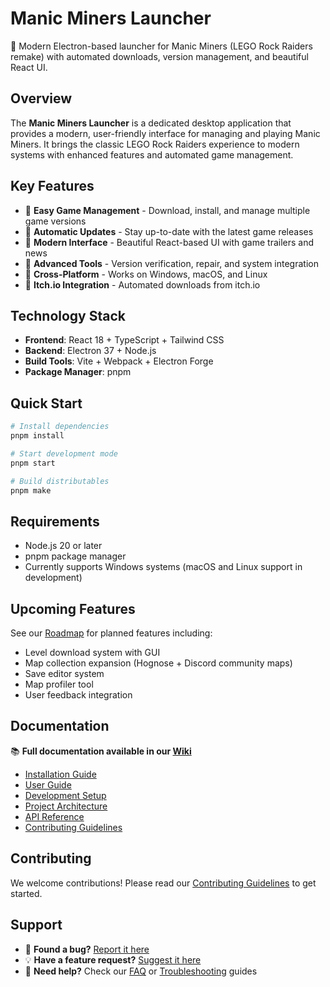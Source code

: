# Manic Miners Launcher

🚀 Modern Electron-based launcher for Manic Miners (LEGO Rock Raiders remake) with automated downloads, version management, and beautiful React UI.

## Overview

The **Manic Miners Launcher** is a dedicated desktop application that provides a modern, user-friendly interface for managing and playing Manic Miners. It brings the classic LEGO Rock Raiders experience to modern systems with enhanced features and automated game management.

## Key Features

- 🎯 **Easy Game Management** - Download, install, and manage multiple game versions
- 🚀 **Automatic Updates** - Stay up-to-date with the latest game releases
- 🎨 **Modern Interface** - Beautiful React-based UI with game trailers and news
- 🔧 **Advanced Tools** - Version verification, repair, and system integration
- 📱 **Cross-Platform** - Works on Windows, macOS, and Linux
- 🔗 **Itch.io Integration** - Automated downloads from itch.io

## Technology Stack

- **Frontend**: React 18 + TypeScript + Tailwind CSS
- **Backend**: Electron 37 + Node.js
- **Build Tools**: Vite + Webpack + Electron Forge
- **Package Manager**: pnpm

## Quick Start

```bash
# Install dependencies
pnpm install

# Start development mode
pnpm start

# Build distributables
pnpm make
```

## Requirements

- Node.js 20 or later
- pnpm package manager
- Currently supports Windows systems (macOS and Linux support in development)

## Upcoming Features

See our [Roadmap](https://github.com/Wal33D/manic-miners-launcher/wiki/Roadmap) for planned features including:

- Level download system with GUI
- Map collection expansion (Hognose + Discord community maps)
- Save editor system
- Map profiler tool
- User feedback integration

## Documentation

📚 **Full documentation available in our [Wiki](https://github.com/Wal33D/manic-miners-launcher/wiki)**

- [Installation Guide](https://github.com/Wal33D/manic-miners-launcher/wiki/Installation-Guide)
- [User Guide](https://github.com/Wal33D/manic-miners-launcher/wiki/User-Guide)
- [Development Setup](https://github.com/Wal33D/manic-miners-launcher/wiki/Development-Setup)
- [Project Architecture](https://github.com/Wal33D/manic-miners-launcher/wiki/Project-Architecture)
- [API Reference](https://github.com/Wal33D/manic-miners-launcher/wiki/API-Reference)
- [Contributing Guidelines](https://github.com/Wal33D/manic-miners-launcher/wiki/Contributing-Guidelines)

## Contributing

We welcome contributions! Please read our [Contributing Guidelines](https://github.com/Wal33D/manic-miners-launcher/wiki/Contributing-Guidelines) to get started.

## Support

- 🐛 **Found a bug?** [Report it here](https://github.com/Wal33D/manic-miners-launcher/issues)
- 💡 **Have a feature request?** [Suggest it here](https://github.com/Wal33D/manic-miners-launcher/issues)
- 💬 **Need help?** Check our [FAQ](https://github.com/Wal33D/manic-miners-launcher/wiki/FAQ) or [Troubleshooting](https://github.com/Wal33D/manic-miners-launcher/wiki/Troubleshooting) guides
